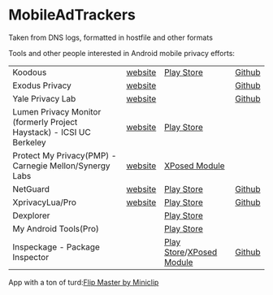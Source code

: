 # MobileAdTrackers
Taken from DNS logs, formatted in hostfile and other formats

Tools and other people interested in Android mobile privacy efforts:

|||||
|---|---|---|---|
|Koodous|[website](https://koodous.com/apks)|[Play Store](https://play.google.com/store/apps/details?id=com.koodous.android)|[Github](https://github.com/Koodous)|
|Exodus Privacy|[website](https://exodus-privacy.eu.org/)||[Github](https://github.com/Exodus-Privacy)|
|Yale Privacy Lab|[website](https://privacylab.yale.edu)||[Github](https://github.com/YalePrivacyLab)|
|Lumen Privacy Monitor (formerly Project Haystack) - ICSI UC Berkeley|[website](https://www.haystack.mobi/)|[Play Store](https://play.google.com/store/apps/details?id=edu.berkeley.icsi.haystack)||
|Protect My Privacy(PMP) - Carnegie Mellon/Synergy Labs|[website](http://www.android.protectmyprivacy.org)|[XPosed Module](http://repo.xposed.info/module/org.synergylabs.pmpandroid)||
|NetGuard|[website](https://www.netguard.me/)|[Play Store](https://play.google.com/store/apps/details?id=eu.faircode.netguard)|[Github](https://github.com/M66B/NetGuard)|
|XprivacyLua/Pro|[website](https://lua.xprivacy.eu/)|[Play Store](https://play.google.com/store/apps/details?id=eu.faircode.xlua.pro)|[Github](https://github.com/M66B/XPrivacyLua)|
|Dexplorer||[Play Store](https://play.google.com/store/apps/details?id=com.dexplorer)||
|My Android Tools(Pro)||[Play Store](https://play.google.com/store/apps/details?id=cn.wq.myandroidtoolspro)||
|Inspeckage - Package Inspector||[Play Store](https://play.google.com/store/apps/details?id=mobi.acpm.inspeckage)/[XPosed Module](http://repo.xposed.info/module/mobi.acpm.inspeckage)|[Github](https://github.com/ac-pm/Inspeckage)|

App with a ton of turd:[Flip Master by Miniclip](https://play.google.com/store/apps/details?id=com.motionvolt.flipbounce)
